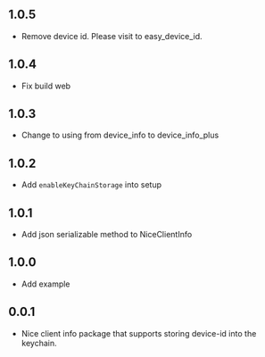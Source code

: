 ## 1.0.5

* Remove device id. Please visit to easy_device_id.

## 1.0.4

* Fix build web

## 1.0.3

* Change to using from device_info to device_info_plus

## 1.0.2

* Add `enableKeyChainStorage` into setup

## 1.0.1

* Add json serializable method to NiceClientInfo

## 1.0.0

* Add example

## 0.0.1

* Nice client info package that supports storing device-id into the keychain.
